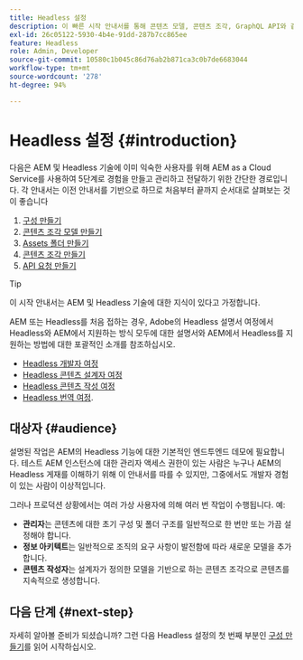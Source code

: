 ```yaml
---
title: Headless 설정
description: 이 빠른 시작 안내서를 통해 콘텐츠 모델, 콘텐츠 조각, GraphQL API와 같은 AEM as a Cloud Service의 강력한 Headless 기능의 핵심을 배웁니다.
exl-id: 26c05122-5930-4b4e-91dd-287b7cc865ee
feature: Headless
role: Admin, Developer
source-git-commit: 10580c1b045c86d76ab2b871ca3c0b7de6683044
workflow-type: tm+mt
source-wordcount: '278'
ht-degree: 94%

---
```


# Headless 설정 {#introduction}

다음은 AEM 및 Headless 기술에 이미 익숙한 사용자를 위해 AEM as a Cloud Service를 사용하여 5단계로 경험을 만들고 관리하고 전달하기 위한 간단한 경로입니다. 각 안내서는 이전 안내서를 기반으로 하므로 처음부터 끝까지 순서대로 살펴보는 것이 좋습니다

1. [구성 만들기](create-configuration.md)
1. [콘텐츠 조각 모델 만들기](create-content-model.md)
1. [Assets 폴더 만들기](create-assets-folder.md)
1. [콘텐츠 조각 만들기](create-content-fragment.md)
1. [API 요청 만들기](create-api-request.md)

>[!TIP]
>
>이 시작 안내서는 AEM 및 Headless 기술에 대한 지식이 있다고 가정합니다.
>
>AEM 또는 Headless를 처음 접하는 경우, Adobe의 Headless 설명서 여정에서 Headless와 AEM에서 지원하는 방식 모두에 대한 설명서와 AEM에서 Headless를 지원하는 방법에 대한 포괄적인 소개를 참조하십시오.
>
>* [Headless 개발자 여정](/help/journey-headless/developer/overview.md)
>* [Headless 콘텐츠 설계자 여정](/help/journey-headless/architect/overview.md)
>* [Headless 콘텐츠 작성 여정](/help/journey-headless/author/overview.md)
>* [Headless 번역 여정](/help/journey-headless/translation/overview.md).

## 대상자 {#audience}

설명된 작업은 AEM의 Headless 기능에 대한 기본적인 엔드투엔드 데모에 필요합니다. 테스트 AEM 인스턴스에 대한 관리자 액세스 권한이 있는 사람은 누구나 AEM의 Headless 게재를 이해하기 위해 이 안내서를 따를 수 있지만, 그중에서도 개발자 경험이 있는 사람이 이상적입니다.

그러나 프로덕션 상황에서는 여러 가상 사용자에 의해 여러 번 작업이 수행됩니다. 예:

* **관리자**&#x200B;는 콘텐츠에 대한 초기 구성 및 폴더 구조를 일반적으로 한 번만 또는 가끔 설정해야 합니다.
* **정보 아키텍트**&#x200B;는 일반적으로 조직의 요구 사항이 발전함에 따라 새로운 모델을 추가합니다.
* **콘텐츠 작성자**&#x200B;는 설계자가 정의한 모델을 기반으로 하는 콘텐츠 조각으로 콘텐츠를 지속적으로 생성합니다.

## 다음 단계 {#next-step}

자세히 알아볼 준비가 되셨습니까? 그런 다음 Headless 설정의 첫 번째 부분인 [구성 만들기](create-configuration.md)를 읽어 시작하십시오.
